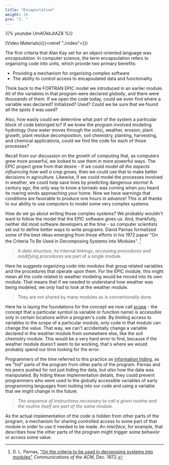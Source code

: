 ```yaml
---
title: "Encapsulation"
weight: 10
pre: "2. "
---
```

{{% youtube UmAOkkJtAZ8 %}}

[Video Materials}({{<relref "./video">}})

The first criteria that Alan Kay set for an object-oriented language was _encapsulation_.  In computer science, the term encapsulation refers to organizing code into units, which provide two primary benefits:

* Providing a mechanism for organizing complex software
* The ability to control access to encapsulated data and functionality

Think back to the FORTRAN EPIC model we introduced in an earlier module. All of the variables in that program were declared _globally_, and there were _thousands_ of them.  If we open the code today, could we even find where a variable was declared?  Initialized?  Used?  Could we be sure that we found _all_ the spots it was used?

Also, how easily could we determine what _part_ of the system a particular block of code belonged to?  If we knew the program involved modeling hydrology (how water moves through the soils), weather, erosion, plant growth, plant residue decomposition, soil chemistry, planting, harvesting, and chemical applications, could we find the code for each of those processes?

Recall from our discussion on the growth of computing that, as computers grew more powerful, we looked to use them in more powerful ways. The EPIC project grew from that desire - if we could model _all the aspects influencing how well a crop grows_, then we could use that to make better decisions in agriculture.  Likewise, if we could model the processes involved in weather, we could help save lives by predicting dangerous storms!  A century ago, the only way to know a tornado was coming when you heard its roaring winds approaching your home.  Now we have warnings that conditions are favorable to produce one hours in advance!  This is all thanks to our ability to use computers to model some very complex systems.

How do we go about writing those complex systems?  We probably wouldn't want to follow the model that the EPIC software gives us. And, thankfully, neither did most software developers at the time - so computer scientists set out to define better ways to write programs.  David Parnas formalized some of the best ideas emerging from those efforts in his 1972 paper "On the Criteria To Be Used in Decomposing Systems into Modules". [^Parnas1972]

[^Parnas1972]: D. L. Parnas, ["On the criteria to be used in decoposing systems into modules"](https://dl-acm-org.er.lib.k-state.edu/doi/10.1145/361598.361623) _Communications of the ACM_, Dec. 1972.

<blockquote>
A <i>data structure</i>, its internal linkings, <i>accessing procedures and modifying procedures</i> are part of a single module.  
</blockquote>

Here he suggests organizing code into _modules_ that group related variables and the procedures that operate upon them.  For the EPIC module, this might mean all the code related to weather modeling would be moved into its own module.  That means that if we needed to understand how weather was being modeled, we _only_ had to look at the weather module.

<blockquote>
They are not shared by many modules as is conventionally done. 
</blockquote>

Here he is laying the foundations for the concept we now call [scope](https://en.wikipedia.org/wiki/Scope_(computer_science)) - the concept that a particular symbol (a variable or function name) is accessible only in certain locations within a program's code.  By limiting access to variables to the scope of a particular module, only code in that module can change the value.  That way, we can't accidentally change a variable declared in the weather module from somewhere else, like the soil chemistry module. This would be a very hard error to find, because if the weather module doesn't seem to be working, that's where we would probably spend our time looking for the error.

Programmers of the time referred to this practice as [information hiding](https://en.wikipedia.org/wiki/Information_hiding), as we "hid" parts of the program from other parts of the program. Parnas and his peers pushed for not just hiding the data, but _also_ how the data was manipulated.  By hiding these implementation details, they could prevent programmers who were used to the globally accessible variables of early programming languages from looking into our code and using a variable that we might change in the future.

<blockquote>
<i>The sequence of instructions necessary to call a given routine and the routine itself are part of the same module.</i>
</blockquote>

As the actual implementation of the code is hidden from other parts of the program, a mechanism for sharing controlled access to some part of that module in order to use it needed to be made.  An _interface_, for example, that describes how the other parts of the program might trigger some behavior or access some value.
